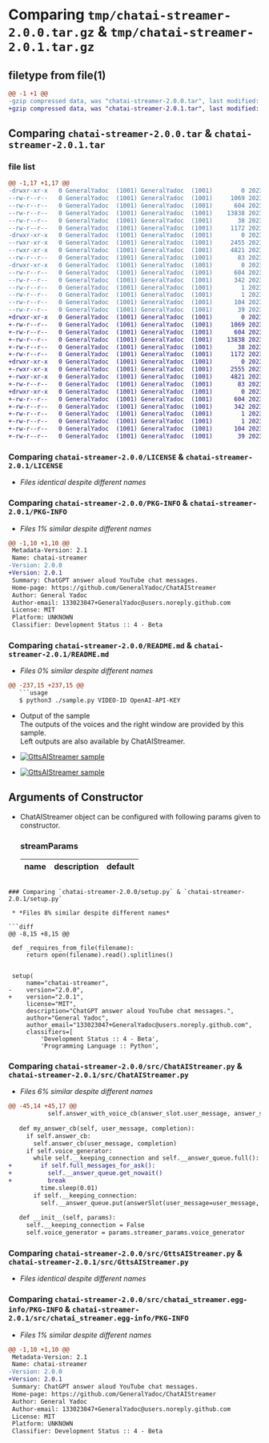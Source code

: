# Comparing `tmp/chatai-streamer-2.0.0.tar.gz` & `tmp/chatai-streamer-2.0.1.tar.gz`

## filetype from file(1)

```diff
@@ -1 +1 @@
-gzip compressed data, was "chatai-streamer-2.0.0.tar", last modified: Wed Jun  7 18:31:07 2023, max compression
+gzip compressed data, was "chatai-streamer-2.0.1.tar", last modified: Mon Jun 12 17:53:24 2023, max compression
```

## Comparing `chatai-streamer-2.0.0.tar` & `chatai-streamer-2.0.1.tar`

### file list

```diff
@@ -1,17 +1,17 @@
-drwxr-xr-x   0 GeneralYadoc  (1001) GeneralYadoc  (1001)        0 2023-06-07 18:31:07.236641 chatai-streamer-2.0.0/
--rw-r--r--   0 GeneralYadoc  (1001) GeneralYadoc  (1001)     1069 2023-05-28 12:23:33.000000 chatai-streamer-2.0.0/LICENSE
--rw-r--r--   0 GeneralYadoc  (1001) GeneralYadoc  (1001)      604 2023-06-07 18:31:07.236641 chatai-streamer-2.0.0/PKG-INFO
--rw-r--r--   0 GeneralYadoc  (1001) GeneralYadoc  (1001)    13838 2023-06-07 18:22:28.000000 chatai-streamer-2.0.0/README.md
--rw-r--r--   0 GeneralYadoc  (1001) GeneralYadoc  (1001)       38 2023-06-07 18:31:07.236641 chatai-streamer-2.0.0/setup.cfg
--rw-r--r--   0 GeneralYadoc  (1001) GeneralYadoc  (1001)     1172 2023-06-07 18:23:04.000000 chatai-streamer-2.0.0/setup.py
-drwxr-xr-x   0 GeneralYadoc  (1001) GeneralYadoc  (1001)        0 2023-06-07 18:31:07.236641 chatai-streamer-2.0.0/src/
--rwxr-xr-x   0 GeneralYadoc  (1001) GeneralYadoc  (1001)     2455 2023-06-07 18:21:52.000000 chatai-streamer-2.0.0/src/ChatAIStreamer.py
--rwxr-xr-x   0 GeneralYadoc  (1001) GeneralYadoc  (1001)     4821 2023-06-07 17:58:19.000000 chatai-streamer-2.0.0/src/GttsAIStreamer.py
--rw-r--r--   0 GeneralYadoc  (1001) GeneralYadoc  (1001)       83 2023-06-07 18:23:19.000000 chatai-streamer-2.0.0/src/__init__.py
-drwxr-xr-x   0 GeneralYadoc  (1001) GeneralYadoc  (1001)        0 2023-06-07 18:31:07.236641 chatai-streamer-2.0.0/src/chatai_streamer.egg-info/
--rw-r--r--   0 GeneralYadoc  (1001) GeneralYadoc  (1001)      604 2023-06-07 18:31:07.000000 chatai-streamer-2.0.0/src/chatai_streamer.egg-info/PKG-INFO
--rw-r--r--   0 GeneralYadoc  (1001) GeneralYadoc  (1001)      342 2023-06-07 18:31:07.000000 chatai-streamer-2.0.0/src/chatai_streamer.egg-info/SOURCES.txt
--rw-r--r--   0 GeneralYadoc  (1001) GeneralYadoc  (1001)        1 2023-06-07 18:31:07.000000 chatai-streamer-2.0.0/src/chatai_streamer.egg-info/dependency_links.txt
--rw-r--r--   0 GeneralYadoc  (1001) GeneralYadoc  (1001)        1 2023-06-06 13:54:02.000000 chatai-streamer-2.0.0/src/chatai_streamer.egg-info/not-zip-safe
--rw-r--r--   0 GeneralYadoc  (1001) GeneralYadoc  (1001)      104 2023-06-07 18:31:07.000000 chatai-streamer-2.0.0/src/chatai_streamer.egg-info/requires.txt
--rw-r--r--   0 GeneralYadoc  (1001) GeneralYadoc  (1001)       39 2023-06-07 18:31:07.000000 chatai-streamer-2.0.0/src/chatai_streamer.egg-info/top_level.txt
+drwxr-xr-x   0 GeneralYadoc  (1001) GeneralYadoc  (1001)        0 2023-06-12 17:53:24.008883 chatai-streamer-2.0.1/
+-rw-r--r--   0 GeneralYadoc  (1001) GeneralYadoc  (1001)     1069 2023-05-28 12:23:33.000000 chatai-streamer-2.0.1/LICENSE
+-rw-r--r--   0 GeneralYadoc  (1001) GeneralYadoc  (1001)      604 2023-06-12 17:53:24.008883 chatai-streamer-2.0.1/PKG-INFO
+-rw-r--r--   0 GeneralYadoc  (1001) GeneralYadoc  (1001)    13838 2023-06-08 17:50:05.000000 chatai-streamer-2.0.1/README.md
+-rw-r--r--   0 GeneralYadoc  (1001) GeneralYadoc  (1001)       38 2023-06-12 17:53:24.008883 chatai-streamer-2.0.1/setup.cfg
+-rw-r--r--   0 GeneralYadoc  (1001) GeneralYadoc  (1001)     1172 2023-06-12 17:50:32.000000 chatai-streamer-2.0.1/setup.py
+drwxr-xr-x   0 GeneralYadoc  (1001) GeneralYadoc  (1001)        0 2023-06-12 17:53:24.008883 chatai-streamer-2.0.1/src/
+-rwxr-xr-x   0 GeneralYadoc  (1001) GeneralYadoc  (1001)     2555 2023-06-12 17:50:32.000000 chatai-streamer-2.0.1/src/ChatAIStreamer.py
+-rwxr-xr-x   0 GeneralYadoc  (1001) GeneralYadoc  (1001)     4821 2023-06-07 17:58:19.000000 chatai-streamer-2.0.1/src/GttsAIStreamer.py
+-rw-r--r--   0 GeneralYadoc  (1001) GeneralYadoc  (1001)       83 2023-06-12 17:50:32.000000 chatai-streamer-2.0.1/src/__init__.py
+drwxr-xr-x   0 GeneralYadoc  (1001) GeneralYadoc  (1001)        0 2023-06-12 17:53:24.008883 chatai-streamer-2.0.1/src/chatai_streamer.egg-info/
+-rw-r--r--   0 GeneralYadoc  (1001) GeneralYadoc  (1001)      604 2023-06-12 17:53:23.000000 chatai-streamer-2.0.1/src/chatai_streamer.egg-info/PKG-INFO
+-rw-r--r--   0 GeneralYadoc  (1001) GeneralYadoc  (1001)      342 2023-06-12 17:53:23.000000 chatai-streamer-2.0.1/src/chatai_streamer.egg-info/SOURCES.txt
+-rw-r--r--   0 GeneralYadoc  (1001) GeneralYadoc  (1001)        1 2023-06-12 17:53:23.000000 chatai-streamer-2.0.1/src/chatai_streamer.egg-info/dependency_links.txt
+-rw-r--r--   0 GeneralYadoc  (1001) GeneralYadoc  (1001)        1 2023-06-12 17:50:32.000000 chatai-streamer-2.0.1/src/chatai_streamer.egg-info/not-zip-safe
+-rw-r--r--   0 GeneralYadoc  (1001) GeneralYadoc  (1001)      104 2023-06-12 17:53:23.000000 chatai-streamer-2.0.1/src/chatai_streamer.egg-info/requires.txt
+-rw-r--r--   0 GeneralYadoc  (1001) GeneralYadoc  (1001)       39 2023-06-12 17:53:23.000000 chatai-streamer-2.0.1/src/chatai_streamer.egg-info/top_level.txt
```

### Comparing `chatai-streamer-2.0.0/LICENSE` & `chatai-streamer-2.0.1/LICENSE`

 * *Files identical despite different names*

### Comparing `chatai-streamer-2.0.0/PKG-INFO` & `chatai-streamer-2.0.1/PKG-INFO`

 * *Files 1% similar despite different names*

```diff
@@ -1,10 +1,10 @@
 Metadata-Version: 2.1
 Name: chatai-streamer
-Version: 2.0.0
+Version: 2.0.1
 Summary: ChatGPT answer aloud YouTube chat messages.
 Home-page: https://github.com/GeneralYadoc/ChatAIStreamer
 Author: General Yadoc
 Author-email: 133023047+GeneralYadoc@users.noreply.github.com
 License: MIT
 Platform: UNKNOWN
 Classifier: Development Status :: 4 - Beta
```

### Comparing `chatai-streamer-2.0.0/README.md` & `chatai-streamer-2.0.1/README.md`

 * *Files 0% similar despite different names*

```diff
@@ -237,15 +237,15 @@
   ```usage
   $ python3 ./sample.py VIDEO-ID OpenAI-API-KEY
   ```
 - Output of the sample<br>
   The outputs of the voices and the right window are provided by this sample.<br>
   Left outputs are also available by ChatAIStreamer.
   
-  [![GttsAIStreamer sample](ReadMeParts/ChatAIStreamer.png)](https://www.youtube.com/embed/sesl9VZHDA8)
+  [![GttsAIStreamer sample](ReadMeParts/ChatAIStreamer.png)](https://www.youtube.com/embed/k_7Ona9JuBo)
 
 ## Arguments of Constructor
 - ChatAIStreamer object can be configured with following params given to constructor.
 
   ### streamParams
     | name | description | default |
     |------|------------|---------|
```

### Comparing `chatai-streamer-2.0.0/setup.py` & `chatai-streamer-2.0.1/setup.py`

 * *Files 8% similar despite different names*

```diff
@@ -8,15 +8,15 @@
 
 def _requires_from_file(filename):
     return open(filename).read().splitlines()
 
 
 setup(
     name="chatai-streamer",
-    version="2.0.0",
+    version="2.0.1",
     license="MIT",
     description="ChatGPT answer aloud YouTube chat messages.",
     author="General Yadoc",
     author_email="133023047+GeneralYadoc@users.noreply.github.com",
     classifiers=[
         'Development Status :: 4 - Beta',
         'Programming Language :: Python',
```

### Comparing `chatai-streamer-2.0.0/src/ChatAIStreamer.py` & `chatai-streamer-2.0.1/src/ChatAIStreamer.py`

 * *Files 6% similar despite different names*

```diff
@@ -45,14 +45,17 @@
           self.answer_with_voice_cb(answer_slot.user_message, answer_slot.completion, voice)
 
   def my_answer_cb(self, user_message, completion):
     if self.answer_cb:
       self.answer_cb(user_message, completion)
     if self.voice_generator:
       while self.__keeping_connection and self.__answer_queue.full():
+        if self.full_messages_for_ask():
+          self.__answer_queue.get_nowait()
+          break
         time.sleep(0.01)
       if self.__keeping_connection:
         self.__answer_queue.put(answerSlot(user_message=user_message, completion=completion))
 
   def __init__(self, params):
     self.__keeping_connection = False
     self.voice_generator = params.streamer_params.voice_generator
```

### Comparing `chatai-streamer-2.0.0/src/GttsAIStreamer.py` & `chatai-streamer-2.0.1/src/GttsAIStreamer.py`

 * *Files identical despite different names*

### Comparing `chatai-streamer-2.0.0/src/chatai_streamer.egg-info/PKG-INFO` & `chatai-streamer-2.0.1/src/chatai_streamer.egg-info/PKG-INFO`

 * *Files 1% similar despite different names*

```diff
@@ -1,10 +1,10 @@
 Metadata-Version: 2.1
 Name: chatai-streamer
-Version: 2.0.0
+Version: 2.0.1
 Summary: ChatGPT answer aloud YouTube chat messages.
 Home-page: https://github.com/GeneralYadoc/ChatAIStreamer
 Author: General Yadoc
 Author-email: 133023047+GeneralYadoc@users.noreply.github.com
 License: MIT
 Platform: UNKNOWN
 Classifier: Development Status :: 4 - Beta
```

